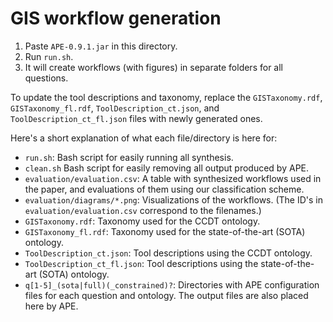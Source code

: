 # GIS workflow generation

1. Paste `APE-0.9.1.jar` in this directory.
2. Run `run.sh`.
3. It will create workflows (with figures) in separate folders for all questions.

To update the tool descriptions and taxonomy, replace the `GISTaxonomy.rdf`, `GISTaxonomy_fl.rdf`, `ToolDescription_ct.json`, and `ToolDescription_ct_fl.json` files with newly generated ones.

Here's a short explanation of what each file/directory is here for:

- `run.sh`: Bash script for easily running all synthesis.
- `clean.sh` Bash script for easily removing all output produced by APE.
- `evaluation/evaluation.csv`: A table with synthesized workflows used in the paper, and evaluations of them using our classification scheme.
- `evaluation/diagrams/*.png`: Visualizations of the workflows. (The ID's in `evaluation/evaluation.csv` correspond to the filenames.)
- `GISTaxonomy.rdf`: Taxonomy used for the CCDT ontology.
- `GISTaxonomy_fl.rdf`: Taxonomy used for the state-of-the-art (SOTA) ontology.
- `ToolDescription_ct.json`: Tool descriptions using the CCDT ontology.
- `ToolDescription_ct_fl.json`: Tool descriptions using the state-of-the-art (SOTA) ontology.
- `q[1-5]_(sota|full)(_constrained)?`: Directories with APE configuration files for each question and ontology. The output files are also placed here by APE.